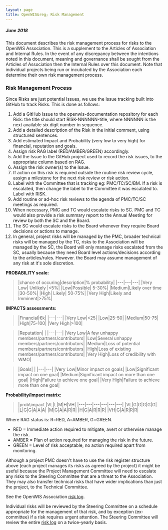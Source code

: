 ```yaml
---
layout: page
title: OpenWIS&reg; Risk Management
---
```


##### June 2018

This document describes the risk management process for risks to the OpenWIS Association. This is a supplement to the Articles of Association and Internal Rules. In the event of any discrepancy between the intentions noted in this document, meaning and governance shall be sought from the Articles of Association then the Internal Rules over this document. Note that individual projects being run or incubated by the Association each determine their own risk management process.

### Risk Management Process

Since Risks are just potential Issues, we use the Issue tracking built into GitHub to track Risks. This is done as follows:

1. Add a GitHub Issue to the openwis-documentation repository for each Risk: the title should start RISK-NNNNNN-title, where NNNNNN is the next available six digit number in sequence.
2. Add a detailed description of the Risk in the initial comment, using structured sentences.
3. Add estimated Impact and Probability (very low to very high) for financial, reputation and goals.
4. Assign risk RAG label (RED/AMBER/GREEN) accordingly.
5. Add the Issue to the GitHub project used to record the risk issues, to the appropriate column based on RAG.
6. Assign the risk owner(s) to the Issue.
7. If action on this risk is required outside the routine risk review cycle, assign a milestone for the next risk review or risk action.
8. Label with the Committee that is tracking eg: PMC/TC/SC/BM. If a risk is escalated, then change the label to the Committee it was escalated to. Label with RISK.
9. Add routine or ad-hoc risk reviews to the agenda of PMC/TC/SC meetings as required.
10. When necessary, PMC and TC would escalate risks to SC. PMC and TC would also provide a risk summary report to the Annual Meeting for review by both the SC and the Board.
11. The SC would escalate risks to the Board whenever they require Board decisions or actions to manage.
12. In general, project risks will be managed by the PMC, broader technical risks will be managed by the TC, risks to the Association will be managed by the SC, the Board will only manage risks escalated from the SC, usually because they need Board level actions/decisions according to the articles/rules. However. the Board may assume management of any risk at it's sole discretion.

**PROBABILITY scale:**

>|chance of occuring|description|% probability|
|---|---|---|
|Very Low| Unlikely |<5%|
|Low|Possible| 5-30%|
|Medium|Likely over time |30-50%|
|High| Likely| 50-75%|
|Very High|Likely and Imminent|>75%|

**IMPACTS assessments:**

>|Financial|€k|
|---|---|
|Very Low|<25|
|Low|25-50|
|Medium|50-75|
|High|75-100|
|Very High|>100|


>|Reputation| |
|---|---|
|Very Low|A few unhappy members/partners/contributors|
|Low|Several unhappy members/partners/contributors|
|Medium|Loss of potential members/partners/contributors|
|High|Loss of existing members/partners/contributors|
|Very High|Loss of credibility with WMO|


>|Goals| |
|---|---|
|Very Low|Minor impact on goals|
|Low|Significant impact on one goal|
|Medium|Significant impact on more than one goal|
|High|Failure to achieve one goal|
|Very High|Failure to achieve more than one goal|


**Probability/Impact matrix:**

>|prob\impact |VL|L|M|H|VH|
|---|---|---|---|---|---|
|VL|G|G|G|G|G|
|L|G|G|A|A|A|
|M|G|A|A|R|R|
|H|G|A|R|R|R|
|VH|G|A|R|R|R|

Where RAG status is: R=RED, A=AMBER, G=GREEN.

- RED = Immediate action required to mitigate, avert or otherwise manage the risk.
- AMBER = Plan of action required for managing the risk in the future.
- GREEN = Level of risk acceptable, no action required apart from monitoring.

Although a project PMC doesn't have to use the risk register structure above (each project manages its risks as agreed by the project) it might be useful because the Project Management Committee will need to escalate any risks to the Steering Committee that are a threat to the Association. They may also transfer technical risks that have wider implications than just the project, to the Technical Committee.

See the OpenWIS Association [risk log](https://github.com/OpenWIS/openwis-documentation/projects/4).

Individual risks will be reviewed by the Steering Committee on a schedule appropriate for the management of that risk, and by exception (ex-committee) if a risk requires urgent attention. The Steering Committee will review the entire [risk log](https://github.com/OpenWIS/openwis-documentation/projects/4) on a twice-yearly basis.
